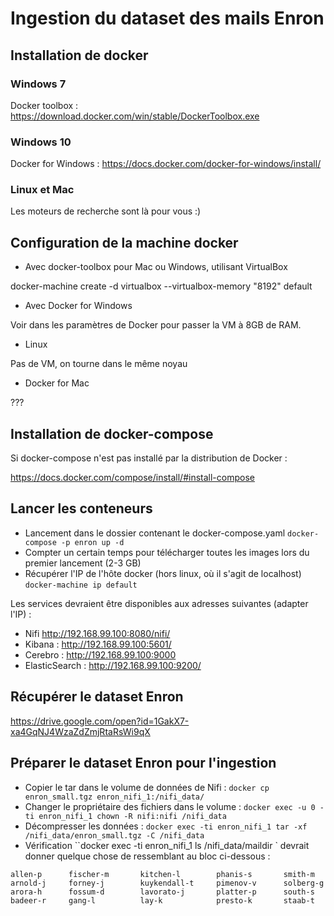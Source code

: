 # Ingestion du dataset des mails Enron

## Installation de docker

### Windows 7 

Docker toolbox : https://download.docker.com/win/stable/DockerToolbox.exe

### Windows 10

Docker for Windows : https://docs.docker.com/docker-for-windows/install/

### Linux et Mac

Les moteurs de recherche sont là pour vous :)

## Configuration de la machine docker

* Avec docker-toolbox pour Mac ou Windows, utilisant VirtualBox

docker-machine create -d virtualbox --virtualbox-memory "8192" default

* Avec Docker for Windows

Voir dans les paramètres de Docker pour passer la VM à 8GB de RAM.

* Linux 

Pas de VM, on tourne dans le même noyau

* Docker for Mac 

???

## Installation de docker-compose

Si docker-compose n'est pas installé par la distribution de Docker : 

https://docs.docker.com/compose/install/#install-compose

## Lancer les conteneurs

* Lancement dans le dossier contenant le docker-compose.yaml ``docker-compose -p enron up -d``
* Compter un certain temps pour télécharger toutes les images lors du premier lancement (2-3 GB)
* Récupérer l'IP de l'hôte docker (hors linux, où il s'agit de localhost) ``docker-machine ip default``

Les services devraient être disponibles aux adresses suivantes (adapter l'IP) :

* Nifi http://192.168.99.100:8080/nifi/
* Kibana : http://192.168.99.100:5601/
* Cerebro : http://192.168.99.100:9000
* ElasticSearch : http://192.168.99.100:9200/

## Récupérer le dataset Enron

https://drive.google.com/open?id=1GakX7-xa4GqNJ4WzaZdZmjRtaRsWi9qX

## Préparer le dataset Enron pour l'ingestion

* Copier le tar dans le volume de données de Nifi : `docker cp enron_small.tgz enron_nifi_1:/nifi_data/`
* Changer le propriétaire des fichiers dans le volume : `docker exec -u 0 -ti enron_nifi_1 chown -R nifi:nifi /nifi_data`
* Décompresser les données : `docker exec -ti enron_nifi_1 tar -xf /nifi_data/enron_small.tgz -C /nifi_data`
* Vérification ``docker exec -ti enron_nifi_1 ls /nifi_data/maildir ` devrait donner quelque chose de ressemblant au bloc ci-dessous :

```
allen-p      fischer-m       kitchen-l        phanis-s       smith-m
arnold-j     forney-j        kuykendall-t     pimenov-v      solberg-g
arora-h      fossum-d        lavorato-j       platter-p      south-s
badeer-r     gang-l          lay-k            presto-k       staab-t
```

